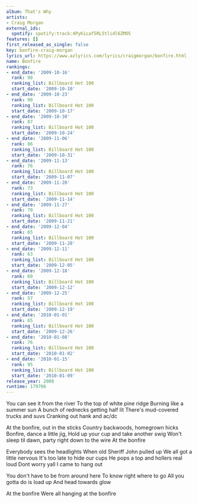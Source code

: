 ```yaml
---
album: That's Why
artists:
- Craig Morgan
external_ids:
  spotify: spotify:track:4PyKicaf5RL5tlidl6ZMO5
features: []
first_released_as_single: false
key: bonfire-craig-morgan
lyrics_url: https://www.azlyrics.com/lyrics/craigmorgan/bonfire.html
name: Bonfire
rankings:
- end_date: '2009-10-16'
  rank: 98
  ranking_list: Billboard Hot 100
  start_date: '2009-10-10'
- end_date: '2009-10-23'
  rank: 90
  ranking_list: Billboard Hot 100
  start_date: '2009-10-17'
- end_date: '2009-10-30'
  rank: 87
  ranking_list: Billboard Hot 100
  start_date: '2009-10-24'
- end_date: '2009-11-06'
  rank: 86
  ranking_list: Billboard Hot 100
  start_date: '2009-10-31'
- end_date: '2009-11-13'
  rank: 76
  ranking_list: Billboard Hot 100
  start_date: '2009-11-07'
- end_date: '2009-11-20'
  rank: 73
  ranking_list: Billboard Hot 100
  start_date: '2009-11-14'
- end_date: '2009-11-27'
  rank: 70
  ranking_list: Billboard Hot 100
  start_date: '2009-11-21'
- end_date: '2009-12-04'
  rank: 65
  ranking_list: Billboard Hot 100
  start_date: '2009-11-28'
- end_date: '2009-12-11'
  rank: 63
  ranking_list: Billboard Hot 100
  start_date: '2009-12-05'
- end_date: '2009-12-18'
  rank: 60
  ranking_list: Billboard Hot 100
  start_date: '2009-12-12'
- end_date: '2009-12-25'
  rank: 57
  ranking_list: Billboard Hot 100
  start_date: '2009-12-19'
- end_date: '2010-01-01'
  rank: 65
  ranking_list: Billboard Hot 100
  start_date: '2009-12-26'
- end_date: '2010-01-08'
  rank: 76
  ranking_list: Billboard Hot 100
  start_date: '2010-01-02'
- end_date: '2010-01-15'
  rank: 95
  ranking_list: Billboard Hot 100
  start_date: '2010-01-09'
release_year: 2008
runtime: 179706
---
```

You can see it from the river
To the top of white pine ridge
Burning like a summer sun
A bunch of rednecks getting half lit
There's mud-covered trucks and suvs
Cranking out hank and ac/dc


At the bonfire, out in the sticks
Country backwoods, homegrown hicks
Bonfire, dance a little jig,
Hold up your cup and take another swig
Won't sleep til dawn, party right down to the wire
At the bonfire

Everybody sees the headlights
When old Sheriff John pulled up
We all got a little nervous
It's too late to hide our cups
He pops a top and hollers real loud
Dont worry yall I came to hang out



You don't have to be from around here
To know right where to go
All you gotta do is load up
And head towards glow



At the bonfire
Were all hanging at the bonfire
